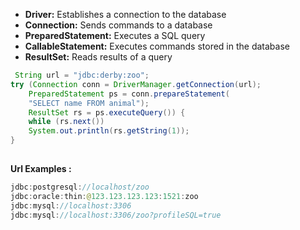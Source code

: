 - **Driver:** Establishes a connection to the database
- **Connection:** Sends commands to a database
- **PreparedStatement:** Executes a SQL query
- **CallableStatement:** Executes commands stored in the database
- **ResultSet:** Reads results of a query

```java
 String url = "jdbc:derby:zoo";
try (Connection conn = DriverManager.getConnection(url);
    PreparedStatement ps = conn.prepareStatement(
    "SELECT name FROM animal");
    ResultSet rs = ps.executeQuery()) {
    while (rs.next())
    System.out.println(rs.getString(1));
}
 
```
**Url Examples :**
```java
jdbc:postgresql://localhost/zoo
jdbc:oracle:thin:@123.123.123.123:1521:zoo
jdbc:mysql://localhost:3306
jdbc:mysql://localhost:3306/zoo?profileSQL=true
```

```java
```

```java
```